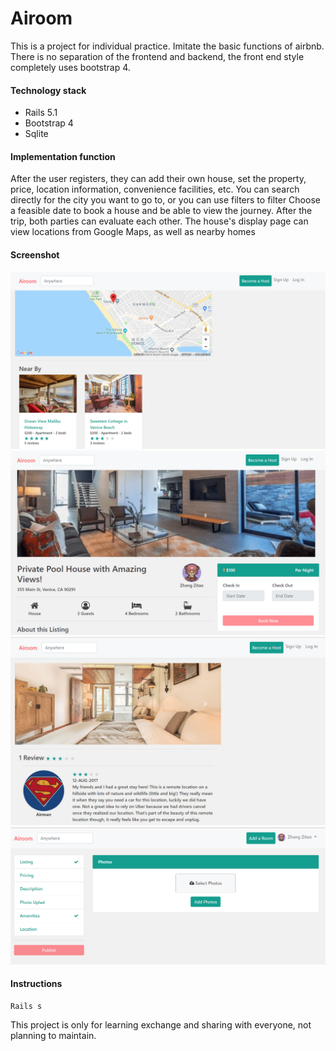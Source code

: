 # Airoom

This is a project for individual practice. Imitate the basic functions of airbnb. There is no separation of the frontend and backend, the front end style completely uses bootstrap 4.

#### Technology stack

- Rails 5.1
- Bootstrap 4
- Sqlite

#### Implementation function

After the user registers, they can add their own house, set the property, price, location information, convenience facilities, etc.
You can search directly for the city you want to go to, or you can use filters to filter
Choose a feasible date to book a house and be able to view the journey. After the trip, both parties can evaluate each other.
The house's display page can view locations from Google Maps, as well as nearby homes

#### Screenshot

![avatar](./readme/1.png)
![avatar](./readme/2.png)
![avatar](./readme/3.png)
![avatar](./readme/4.png)

#### Instructions

    Rails s
     

This project is only for learning exchange and sharing with everyone, not planning to maintain.
